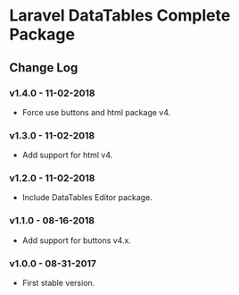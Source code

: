 # Laravel DataTables Complete Package

## Change Log

### v1.4.0 - 11-02-2018

- Force use buttons and html package v4.

### v1.3.0 - 11-02-2018

- Add support for html v4.

### v1.2.0 - 11-02-2018

- Include DataTables Editor package.

### v1.1.0 - 08-16-2018

- Add support for buttons v4.x.

### v1.0.0 - 08-31-2017

- First stable version.
